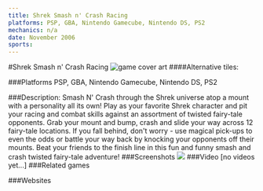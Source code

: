 ```yaml
---
title: Shrek Smash n' Crash Racing
platforms: PSP, GBA, Nintendo Gamecube, Nintendo DS, PS2
mechanics: n/a
date: November 2006
sports: 
---
```

#Shrek Smash n' Crash Racing
![game cover art](//images.igdb.com/igdb/image/upload/t_cover_big/nw3h09prv0cg6zkvjwzx.jpg "Logo Title Text 1")
####Alternative tiles:

###Platforms
PSP, GBA, Nintendo Gamecube, Nintendo DS, PS2

###Description:
Smash N' Crash through the Shrek universe atop a mount with a personality all its own! Play as your favorite Shrek character and pit your racing and combat skills against an assortment of twisted fairy-tale opponents. Grab your mount and bump, crash and slide your way across 12 fairy-tale locations. If you fall behind, don't worry - use magical pick-ups to even the odds or battle your way back by knocking your opponents off their mounts. Beat your friends to the finish line in this fun and funny smash and crash twisted fairy-tale adventure!
###Screenshots
<a target="_blank" href="//images.igdb.com/igdb/image/upload/t_cover_big/v6jpmuutzxr4tdujwqnc.jpg"><img src="//images.igdb.com/igdb/image/upload/t_thumb/v6jpmuutzxr4tdujwqnc.jpg"/></a>
###Video
[no videos yet...]
###Related games

###Websites

